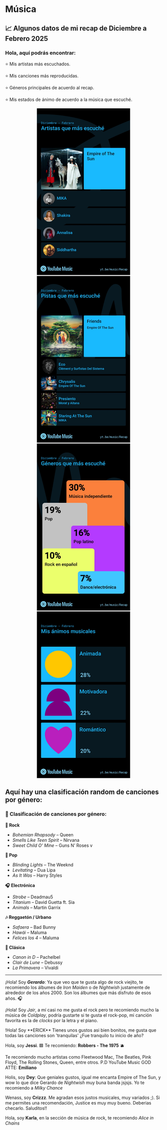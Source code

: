 # Música

## 📈 Algunos datos de mi recap de Diciembre a Febrero 2025

### Hola, aquí podrás encontrar: 
⭐ Mis artistas más escuchados.

⭐ Mis canciones más reproducidas.

⭐ Géneros principales de acuerdo al recap.

⭐ Mis estados de ánimo de acuerdo a la música que escuché.

<p align="center">
<img src="musica.jpeg" alt="ArtistasEscuchados" width="300">
<img src="songs.jpeg" alt="CancionesEscuchados" width="300">
<img src="generos.jpeg" alt="GénerosEscuchados" width="300">
<img src="animos.jpeg" alt="EstadosEscuchados" width="300">
</p>

## Aquí hay una clasificación random de canciones por género:

### 🎵 Clasificación de canciones por género:

**🎸 Rock**
- *Bohemian Rhapsody* – Queen  
- *Smells Like Teen Spirit* – Nirvana  
- *Sweet Child O’ Mine* – Guns N’ Roses  v

**🎤 Pop**
- *Blinding Lights* – The Weeknd  
- *Levitating* – Dua Lipa  
- *As It Was* – Harry Styles  

**🎧 Electrónica**
- *Strobe* – Deadmau5  
- *Titanium* – David Guetta ft. Sia  
- *Animals* – Martin Garrix  

**🎶 Reggaetón / Urbano**
- *Safaera* – Bad Bunny  
- *Hawái* – Maluma  
- *Felices los 4* – Maluma  

**🎻 Clásica**
- *Canon in D* – Pachelbel  
- *Clair de Lune* – Debussy  
- *La Primavera* – Vivaldi  

---
¡Hola! Soy ***Gerardo***: Ya que veo que te gusta algo de rock viejito, te recomiendo los álbumes de *Iron Maiden* o de *Nightwish* justamente de alrededor de los años 2000. Son los álbumes que más disfruto de esos años. 🎧 

¡Hola! Soy *Jair*, a mí casi no me gusta el rock pero te recomiendo mucho la música de *Coldplay*, podría gustarte si te gusta el rock-pop, mi canción favorita es la de *clocks* por la letra y el piano.

<p> !Hola! Soy **ERICK** Tienes unos gustos asi bien bonitos, me gusta que todas las canciones son 'tranquilas' ¿Fue tranquilo tu inicio de año? </p>

Hola, soy **Jessi**. 🟦 Te recomiendo: **Robbers - The 1975** 🫐

Te recomiendo mucho artistas como Fleetwood Mac, The Beatles, Pink Floyd, The Rolling Stones, Queen, entre otros. P.D YouTube Music GOD ATTE: **Emiliano**

Holis, soy **Dey**: Que geniales gustos, igual me encanta Empire of The Sun, y wow lo que dice Gerardo de *Nightwish* muy buna banda jsjsjs. Yo te recomiendo a *Milky Chance*  

Wenass, soy **Crizzz**. Me agradan esos justos musicales, muy variados ;). Si me permites una recomendación, Justice es muy muy bueno. Deberias checarlo. Saluditos!!

Hola, soy **Karla**, en la sección de música de rock, te recomiendo *Alice in Chains*

